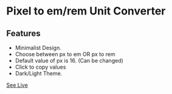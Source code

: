 # Pixel to em/rem Unit Converter
## Features
- Minimalist Design.
- Choose between px to em OR px to rem 
- Default value of px is 16. (Can be changed)
- Click to copy values
- Dark/Light Theme.

[See Live](https://csspxtoem-ash.netlify.app/)
